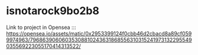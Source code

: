 # isnotarock9bo2b8
Link to project in Opensea :::
https://opensea.io/assets/matic/0x2953399124f0cbb46d2cbacd8a89cf0599974963/79686390606035308810243631868556310315241973132295549035569223055170414313522/
